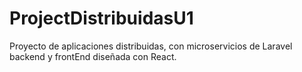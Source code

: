 # ProjectDistribuidasU1
Proyecto de aplicaciones distribuidas, con microservicios de Laravel backend y frontEnd diseñada con React.
